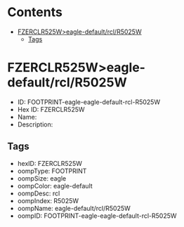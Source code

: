 



Contents
========

* [FZERCLR525W>eagle-default/rcl/R5025W](#fzerclr525weagle-defaultrclr5025w)
	* [Tags](#tags)

# FZERCLR525W>eagle-default/rcl/R5025W

- ID: FOOTPRINT-eagle-eagle-default-rcl-R5025W
- Hex ID: FZERCLR525W
- Name: 
- Description: 

## Tags

- hexID: FZERCLR525W
- oompType: FOOTPRINT
- oompSize: eagle
- oompColor: eagle-default
- oompDesc: rcl
- oompIndex: R5025W
- oompName: eagle-default/rcl/R5025W
- oompID: FOOTPRINT-eagle-eagle-default-rcl-R5025W
